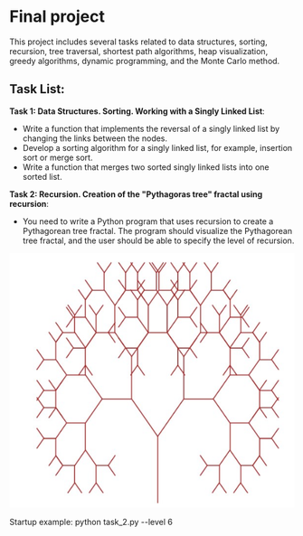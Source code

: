 # Final project

This project includes several tasks related to data structures, sorting, recursion, tree traversal, shortest path algorithms, heap visualization, greedy algorithms, dynamic programming, and the Monte Carlo method.

## Task List:

**Task 1: Data Structures. Sorting. Working with a Singly Linked List**:

- Write a function that implements the reversal of a singly linked list by changing the links between the nodes.
- Develop a sorting algorithm for a singly linked list, for example, insertion sort or merge sort.
- Write a function that merges two sorted singly linked lists into one sorted list.

**Task 2: Recursion. Creation of the "Pythagoras tree" fractal using recursion**:

- You need to write a Python program that uses recursion to create a Pythagorean tree fractal. The program should visualize the Pythagorean tree fractal, and the user should be able to specify the level of recursion.

![Screenshoot](./images/tree.jpg)

Startup example: python task_2.py --level 6
